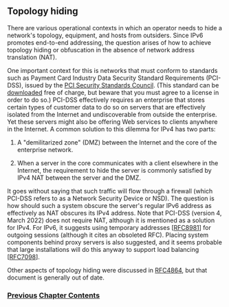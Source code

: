 ## Topology hiding

There are various operational contexts in which an operator needs to hide a network's topology, equipment, and hosts from outsiders. Since IPv6 promotes end-to-end addressing, the question arises of how to achieve topology hiding or obfuscation in the absence of network address translation (NAT).

One important context for this is networks that must conform to standards such as Payment Card Industry
Data Security Standard Requirements (PCI-DSS), issued by the [PCI Security Standards Council](https://www.pcisecuritystandards.org). (This standard can be [downloaded](https://docs-prv.pcisecuritystandards.org/PCI%20DSS/Standard/PCI-DSS-v4_0.pdf) free of charge, but beware that you must agree to a license in order to do so.) PCI-DSS effectively requires an enterprise that stores certain types of customer data to do so on servers that are effectively isolated from the Internet and undiscoverable from outside the enterprise. Yet these servers might also be offering Web services to clients anywhere in the Internet. A common solution to this dilemma for IPv4 has two parts:

1. A "demilitarized zone" (DMZ) between the Internet and the core of the enterprise network.

2. When a server in the core communicates with a client elsewhere in the Internet, the requirement to hide the server is commonly satisfied by IPv4 NAT between the server and the DMZ. 

It goes without saying that such traffic will flow through a firewall (which PCI-DSS refers to as a Network Security Device or NSD). The question is how should such a system obscure the server's regular IPv6 address as effectively as NAT obscures its IPv4 address. Note that PCI-DSS (version 4, March 2022) does not require NAT, although it is mentioned as a solution for IPv4. For IPv6, it suggests using temporary addresses \[[RFC8981](https://www.rfc-editor.org/info/rfc8981)] for outgoing sessions (although it cites an obsoleted RFC). Placing system components behind proxy servers is also suggested, and it seems probable that large installations will do this anyway to support load balancing \[[RFC7098](https://www.rfc-editor.org/info/rfc7098)].

Other aspects of topology hiding were discussed in [RFC4864](https://www.rfc-editor.org/info/rfc4864), but that document is generally out of date.

<!-- Link lines generated automatically; do not delete -->
### [<ins>Previous</ins>](Filtering.md) [<ins>Chapter Contents</ins>](4.%20Security.md)
